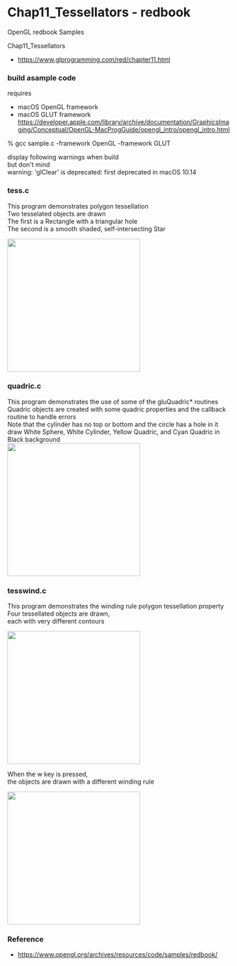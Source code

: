 Chap11_Tessellators - redbook
===============

OpenGL redbook Samples <br/>

Chap11_Tessellators <br/>
- https://www.glprogramming.com/red/chapter11.html

### build asample code 
requires  <br/>
- macOS  OpenGL framework <br/>
- macOS  GLUT framework <br/>
https://developer.apple.com/library/archive/documentation/GraphicsImaging/Conceptual/OpenGL-MacProgGuide/opengl_intro/opengl_intro.html <br/>

% gcc sample.c  -framework OpenGL  -framework GLUT <br/>

display following warnings when build <br/>
but don't mind <br/>
warning: 'glClear' is deprecated: first deprecated in macOS 10.14 <br/>

### tess.c <br/>
This program demonstrates polygon tessellation  <br/>
Two tesselated objects are drawn  <br/>
The first is a Rectangle with a triangular hole  <br/>
The second is a smooth shaded, self-intersecting Star  <br/>

<image src="https://raw.githubusercontent.com/ohwada/MAC_OpenGL_redbook/master/Chap11_Tessellators/result/screenshot_tess.png" width="300" /><br/>

### quadric.c <br/>
 This program demonstrates the use of some of the gluQuadric*
routines  <br/>
Quadric objects are created with some quadric
properties and the callback routine to handle errors  <br/>
Note that the cylinder has no top or bottom and the circle
 has a hole in it  <br/>
draw White Sphere, White Cylinder, Yellow Quadric, and Cyan Quadric in Black background <br/>
<image src="https://raw.githubusercontent.com/ohwada/MAC_OpenGL_redbook/master/Chap11_Tessellators/result/screenshot_quadric.png" width="300" /><br/>

### tesswind.c <br/>
This program demonstrates the winding rule polygon 
tessellation property  <br/>
Four tessellated objects are drawn,  <br/>
each with very different contours  <br/>

<image src="https://raw.githubusercontent.com/ohwada/MAC_OpenGL_redbook/master/Chap11_Tessellators/result/screenshot_tesswind.png" width="300" /><br/>

When the w key is pressed,  
the objects are drawn with a different winding rule  <br/>

<image src="https://raw.githubusercontent.com/ohwada/MAC_OpenGL_redbook/master/Chap11_Tessellators/result/screenshot_tesswind_winding.png" width="300" /><br/>

### Reference <br/>
- https://www.opengl.org/archives/resources/code/samples/redbook/

